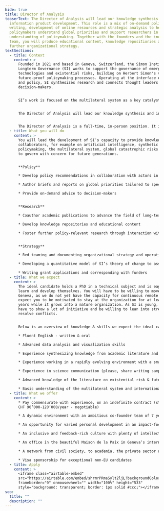 ```yaml
---
hide: true
title: Director of Analysis
teaserText: The Director of Analysis will lead our knowledge synthesis and
  information product development. This role is a mix of on-demand policy brief
  writing, development of online resources and strategic analysis to help
  policymakers understand global priorities and support researchers in their
  understanding of policymaking. Together with the founders and the incoming
  team, you will produce educational content, knowledge repositiories and
  further organizational strategy.
textSections:
  - title: Context
    content: >
      Founded in 2021 and based in Geneva, Switzerland, the Simon Institute for
      Longterm Governance (SI) works to support the governance of emerging
      technologies and existential risks, building on Herbert Simon's vision of
      future-proof policymaking processes. Operating at the interface of science
      and policy, SI synthesizes research and connects thought leaders to
      decision-makers. 


      SI’s work is focused on the multilateral system as a key catalyst for global cooperation, which is necessary for humanity to flourish sustainably. Being embedded in international Geneva and the wider Swiss foreign policy community, SI supports Switzerland in its role as the global hub driving a scientific multilateralism focused on furthering universal values.


      The Director of Analysis will lead our knowledge synthesis and information product development. This role is a mix of applied research, on-demand policy brief writing, development of online resources, and strategic analysis to help policymakers understand global priorities and support researchers in their understanding of policymaking. Together with the founders and the incoming team, you will produce educational content, knowledge repositories and further organizational strategy.


      The Director of Analysis is a full-time, in-person position. It is one of 3-4 roles that we expect to hire for until the end of 2022. As such, it will play a key role in defining the organization’s culture and processes as we grow.
  - title: What you will do
    content: >
      You will lead the development of SI’s capacity to provide knowledge to our
      collaborators, for example on artificial intelligence, synthetic biology,
      policymaking, the multilateral system, global catastrophic risks and how
      to govern with concern for future generations.


      **Policy**

      * Develop policy recommendations in collaboration with actors in SI’s ecosystem

      * Author briefs and reports on global priorities tailored to specific actors in the UN system

      * Provide on-demand advice to decision-makers


      **Research**

      * Coauthor academic publications to advance the field of long-term governance

      * Develop knowledge repositories and educational content

      * Foster further policy-relevant research through interaction with SI’s academic partners


      **Strategy**

      * Red teaming and documenting organizational strategy and operations

      * Developing a quantitative model of SI’s theory of change to assist with monitoring, evaluation and learning

      * Writing grant applications and corresponding with funders
  - title: What we expect
    content: >
      The ideal candidate holds a PhD in a technical subject and is eager to
      learn and develop themselves. You will have to be willing to move to
      Geneva, as we do not yet have the capacity for continuous remote work. We
      expect you to be motivated to stay at the organization for at least 3
      years while it grows into a mature organization. As SI is young, you will
      have to show a lot of initiative and be willing to lean into stress to
      resolve conflicts. 


      Below is an overview of knowledge & skills we expect the ideal candidate to have. These aren’t necessary conditions. **As this is our first hiring round, we are not highly confident in our ability to predict the profile of the perfect candidate. We encourage anyone who can handle the responsibilities outlined above to apply.**

      * Fluent English - written & oral

      * Advanced data analysis and visualization skills

      * Experience synthesizing knowledge from academic literature and expert interviews for a policy audience

      * Experience working in a rapidly evolving environment with a small team (bonus: leadership experience)

      * Experience in science communication (please, share writing samples)

      * Advanced knowledge of the literature on existential risk & future generations

      * Basic understanding of the multilateral system and international affairs
  - title: What we offer
    content: >
      * Pay commensurate with experience, on an indefinite contract (starting at
      CHF 90’000-120’000/year - negotiable)

      * A dynamic environment with an ambitious co-founder team of 7 years

      * An opportunity for varied personal development in an impact-focused organization

      * An inclusive and feedback-rich culture with plenty of intellectual stimulation

      * An office in the beautiful Maison de la Paix in Geneva’s international district

      * A network from civil society, to academia, the private sector and governments

      * Visa sponsorship for exceptional non-EU candidates
  - title: Apply
    content: >
      <iframe class="airtable-embed"
      src="https://airtable.com/embed/shrmrPRmaSylt2ljL?backgroundColor=green"
      frameborder="0" onmousewheel="" width="100%" height="533"
      style="background: transparent; border: 1px solid #ccc;"></iframe>
seo:
  title: ""
  description: ""
---
```

